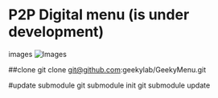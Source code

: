 P2P Digital menu (is under development)
============================

images
![Images](http://)

##clone
git clone git@github.com:geekylab/GeekyMenu.git


#update submodule
git submodule init
git submodule update

```